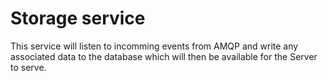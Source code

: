 # Storage service
This service will listen to incomming events from AMQP and write any associated data to the database which will then be available for the Server to serve.
